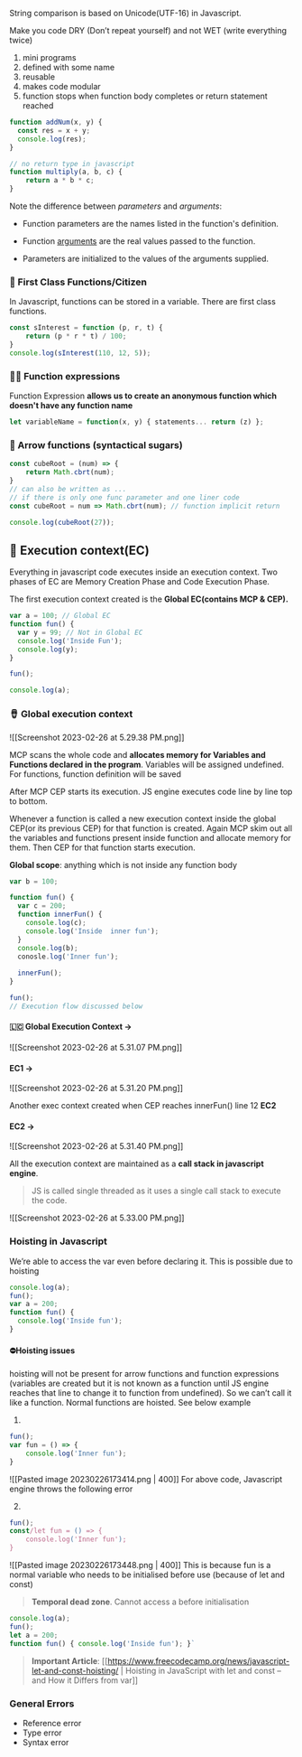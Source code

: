 String comparison is based on Unicode(UTF-16) in Javascript.

Make you code DRY (Don’t repeat yourself) and not WET (write everything twice)

1.  mini programs
2.  defined with some name
3.  reusable
4.  makes code modular
5.  function stops when function body completes or return statement reached

```js
function addNum(x, y) {
  const res = x + y;
  console.log(res);
}
```

```js
// no return type in javascript
function multiply(a, b, c) {
    return a * b * c;
}
```

Note the difference between _parameters_ and _arguments_:

-   Function parameters are the names listed in the function's definition.
    
-   Function [arguments](https://developer.mozilla.org/en-US/docs/Glossary/Argument) are the real values passed to the function.
    
-   Parameters are initialized to the values of the arguments supplied.
    

### 🌆 First Class Functions/Citizen

In Javascript, functions can be stored in a variable. There are first class functions.

```js
const sInterest = function (p, r, t) {
    return (p * r * t) / 100;
}
console.log(sInterest(110, 12, 5));
```

### 👩‍⚖️ Function expressions

Function Expression **allows us to create an anonymous function which doesn't have any function name**

```js
let variableName = function(x, y) { statements... return (z) };
```

### 🫦 Arrow functions (syntactical sugars)

```js
const cubeRoot = (num) => {
    return Math.cbrt(num);
}
// can also be written as ... 
// if there is only one func parameter and one liner code
const cubeRoot = num => Math.cbrt(num); // function implicit return 

console.log(cubeRoot(27));
```

## 💄 Execution context(EC)

Everything in javascript code executes inside an execution context. Two phases of EC are Memory Creation Phase and Code Execution Phase.

The first execution context created is the **Global EC(contains MCP & CEP).**

```js
var a = 100; // Global EC
function fun() {
  var y = 99; // Not in Global EC
  console.log('Inside Fun');
  console.log(y);
}

fun();

console.log(a);
```

### 🪘 Global execution context


![[Screenshot 2023-02-26 at 5.29.38 PM.png]]

MCP scans the whole code and **allocates memory for Variables and Functions declared in the program**. Variables will be assigned undefined. For functions, function definition will be saved

After MCP CEP starts its execution. JS engine executes code line by line top to bottom.

Whenever a function is called a new execution context inside the global CEP(or its previous CEP) for that function is created. Again MCP skim out all the variables and functions present inside function and allocate memory for them. Then CEP for that function starts execution.

**Global scope**: anything which is not inside any function body

```js
var b = 100;

function fun() {
  var c = 200;
  function innerFun() {
    console.log(c);
    console.log('Inside  inner fun');
  }
  console.log(b);
  conosle.log('Inner fun');
  
  innerFun();
}

fun();
// Execution flow discussed below
```

#### 🇱🇨 Global Execution Context →

![[Screenshot 2023-02-26 at 5.31.07 PM.png]]

#### EC1 →
![[Screenshot 2023-02-26 at 5.31.20 PM.png]]

Another exec context created when CEP reaches innerFun() line 12 **EC2**

#### EC2 →
![[Screenshot 2023-02-26 at 5.31.40 PM.png]]

All the execution context are maintained as a **call stack in javascript engine**.

>  JS is called single threaded as it uses a single call stack to execute the code.

![[Screenshot 2023-02-26 at 5.33.00 PM.png]]

### Hoisting in Javascript
We’re able to access the var even before declaring it. This is possible due to hoisting
```js
console.log(a);
fun();
var a = 200;
function fun() {
  console.log('Inside fun');
}
```

#### ⛔Hoisting issues
hoisting will not be present for arrow functions and function expressions (variables are created but it is not known as a function until JS engine reaches that line to change it to function from undefined). So we can’t call it like a function. Normal functions are hoisted. See below example

1. 
```js
fun();
var fun = () => {
    console.log('Inner fun');
}
```
![[Pasted image 20230226173414.png | 400]]
For above code, Javascript engine throws the following error

2. 
```js
fun();
const/let fun = () => {
    console.log('Inner fun');
}
```
![[Pasted image 20230226173448.png | 400]]
This is because fun is a normal variable who needs to be initialised before use (because of let and const)
> **Temporal dead zone**. Cannot access a before initialisation

```js
console.log(a);
fun();
let a = 200;
function fun() { console.log('Inside fun'); }`
```

> **Important Article**: [[https://www.freecodecamp.org/news/javascript-let-and-const-hoisting/ | Hoisting in JavaScript with let and const – and How it Differs from var]]
### General Errors

- Reference error
- Type error
- Syntax error